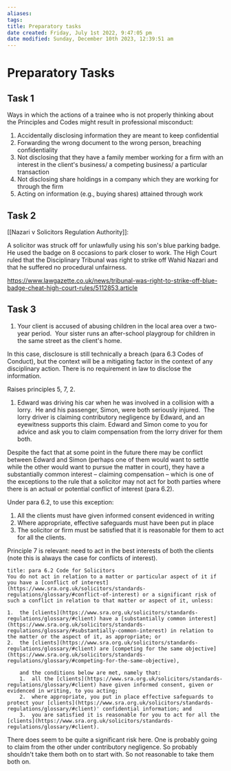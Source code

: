 ```yaml
---
aliases: 
tags: 
title: Preparatory tasks
date created: Friday, July 1st 2022, 9:47:05 pm
date modified: Sunday, December 10th 2023, 12:39:51 am
---
```


# Preparatory Tasks

## Task 1

Ways in which the actions of a trainee who is not properly thinking about the Principles and Codes might result in professional misconduct:

1. Accidentally disclosing information they are meant to keep confidential
2. Forwarding the wrong document to the wrong person, breaching confidentiality
3. Not disclosing that they have a family member working for a firm with an interest in the client's business/ a competing business/ a particular transaction
4. Not disclosing share holdings in a company which they are working for through the firm
5. Acting on information (e.g., buying shares) attained through work

## Task 2

[[Nazari v Solicitors Regulation Authority]]:

A solicitor was struck off for unlawfully using his son's blue parking badge. He used the badge on 8 occasions to park closer to work. The High Court ruled that the Disciplinary Tribunal was right to strike off Wahid Nazari and that he suffered no procedural unfairness.

<https://www.lawgazette.co.uk/news/tribunal-was-right-to-strike-off-blue-badge-cheat-high-court-rules/5112853.article>

## Task 3

1. Your client is accused of abusing children in the local area over a two-year period.  Your sister runs an after-school playgroup for children in the same street as the client's home.

In this case, disclosure is still technically a breach (para 6.3 Codes of Conduct), but the context will be a mitigating factor in the context of any disciplinary action. There is no requirement in law to disclose the information.

Raises principles 5, 7, 2.

1. Edward was driving his car when he was involved in a collision with a lorry.  He and his passenger, Simon, were both seriously injured.  The lorry driver is claiming contributory negligence by Edward, and an eyewitness supports this claim. Edward and Simon come to you for advice and ask you to claim compensation from the lorry driver for them both.

Despite the fact that at some point in the future there may be conflict between Edward and Simon (perhaps one of them would want to settle while the other would want to pursue the matter in court), they have a substantially common interest – claiming compensation – which is one of the exceptions to the rule that a solicitor may not act for both parties where there is an actual or potential conflict of interest (para 6.2).

Under para 6.2, to use this exception:

1. All the clients must have given informed consent evidenced in writing
2. Where appropriate, effective safeguards must have been put in place
3. The solicitor or firm must be satisfied that it is reasonable for them to act for all the clients.

Principle 7 is relevant: need to act in the best interests of both the clients (note this is always the case for conflicts of interest).

```ad-statute
title: para 6.2 Code for Solicitors
You do not act in relation to a matter or particular aspect of it if you have a [conflict of interest](https://www.sra.org.uk/solicitors/standards-regulations/glossary/#conflict-of-interest) or a significant risk of such a conflict in relation to that matter or aspect of it, unless:

1.  the [clients](https://www.sra.org.uk/solicitors/standards-regulations/glossary/#client) have a [substantially common interest](https://www.sra.org.uk/solicitors/standards-regulations/glossary/#substantially-common-interest) in relation to the matter or the aspect of it, as appropriate; or
2.  the [clients](https://www.sra.org.uk/solicitors/standards-regulations/glossary/#client) are [competing for the same objective](https://www.sra.org.uk/solicitors/standards-regulations/glossary/#competing-for-the-same-objective),  
      
    and the conditions below are met, namely that:
    1.  all the [clients](https://www.sra.org.uk/solicitors/standards-regulations/glossary/#client) have given informed consent, given or evidenced in writing, to you acting;
    2.  where appropriate, you put in place effective safeguards to protect your [clients](https://www.sra.org.uk/solicitors/standards-regulations/glossary/#client)' confidential information; and
    3.  you are satisfied it is reasonable for you to act for all the [clients](https://www.sra.org.uk/solicitors/standards-regulations/glossary/#client).
```

There does seem to be quite a significant risk here. One is probably going to claim from the other under contributory negligence. So probably shouldn't take them both on to start with. So not reasonable to take them both on.
